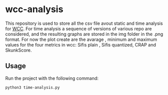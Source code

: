 # wcc-analysis

This repository is used to store all the csv file avout static and time analysis for [WCC](https://github.com/giovannitangredi/wcc).
For time analysis a sequence of versions of various repo are considered, and the resulting graphs are stored in the img folder in the .png format.
For now the plot create are the avarage , minimum and maximum values  for the four metrics in wcc: Sifis plain , Sifis quantized, CRAP and SkunkScore.

## Usage

Run the project with the following command:
```
python3 time-analysis.py
```